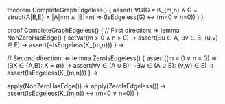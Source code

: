 theorem CompleteGraphEdgeless() {
  assert(
    ∀G(G = K_{m,n} ∧ G = struct{A|B,E} ∧ |A|=m ∧ |B|=n) ⇒
    (IsEdgeless(G) ↔ (m=0 ∨ n=0))
  )
}

proof CompleteGraphEdgeless() {
  // First direction: ⇒
  lemma NonZeroHasEdge() {
    setVar(m > 0 ∧ n > 0) →
    assert(∃u ∈ A, ∃v ∈ B: {u,v} ∈ E) →
    assert(¬IsEdgeless(K_{m,n}))
  } →

  // Second direction: ⇐
  lemma ZeroIsEdgeless() {
    assert((m = 0 ∨ n = 0) ⇒ 
      (∃X ∈ {A,B}: X = ∅)) →
    assert(∀v ∈ (A ∪ B): 
      ¬∃w ∈ (A ∪ B): {v,w} ∈ E) →
    assert(IsEdgeless(K_{m,n}))
  } →

  apply(NonZeroHasEdge()) →
  apply(ZeroIsEdgeless()) →
  assert(IsEdgeless(K_{m,n}) ↔ (m=0 ∨ n=0))
}